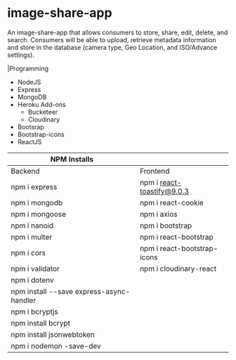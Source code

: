 # image-share-app
An image-share-app that allows consumers to store, share, edit, delete, and search. Consumers will be able to upload, retrieve metadata information and store in the database (camera type, Geo Location, and ISO/Advance settings).

|Programming
- NodeJS
- Express
- MongoDB
- Heroku Add-ons
    - Bucketeer
    - Cloudinary
- Bootsrap
- Bootstrap-icons
- ReactJS

 
| NPM Installs                             |                              |
|------------------------------------------|------------------------------|
| Backend                                  | Frontend                     |
| npm i express                            | npm i react-toastify@9.0.3   |
| npm i mongodb                            | npm i react-cookie           |
| npm i mongoose                           | npm i axios                  |
| npm i nanoid                             | npm i bootstrap              |
| npm i multer                             | npm i react-bootstrap        |
| npm i cors                               | npm i react-bootstrap-icons  |
| npm i validator                          | npm i cloudinary-react       |
| npm i dotenv                             |                              |
| npm install --save express-async-handler |                              |
| npm i bcryptjs                           |                              |
| npm install bcrypt                       |                              |
| npm install jsonwebtoken                 |                              |
| npm i nodemon -save-dev                  |                              |

